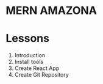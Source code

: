 # MERN AMAZONA

# Lessons

1. Introduction
2. Install tools
3. Create React App
4. Create Git Repository
